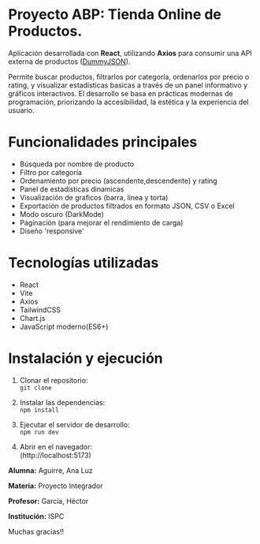 # Proyecto ABP: Tienda Online de Productos.

Aplicación desarrollada con **React**, utilizando **Axios** para consumir una API externa de productos ([DummyJSON](https://dummyjson.com/products)).

Permite buscar productos, filtrarlos por categoría, ordenarlos por precio o rating, y visualizar estadísticas basicas a través de un panel informativo y gráficos interactivos. El desarrollo se basa en prácticas modernas de programación, priorizando la accesibilidad, la estética y la experiencia del usuario.

# Funcionalidades principales

- Búsqueda por nombre de producto
- Filtro por categoría
- Ordenamiento por precio (ascendente,descendente) y rating
- Panel de estadísticas dinamicas
- Visualización de graficos (barra, línea y torta)
- Exportación de productos filtrados en formato JSON, CSV o Excel
- Modo oscuro (DarkMode)
- Paginación (para mejorar el rendimiento de carga)
- Diseño 'responsive'

# Tecnologías utilizadas

- React
- Vite
- Axios
- TailwindCSS
- Chart.js
- JavaScript moderno(ES6+)

# Instalación y ejecución

1. Clonar el repositorio:  
   `git clone`

2. Instalar las dependencias:  
   `npm install`

3. Ejecutar el servidor de desarrollo:  
   `npm run dev`

4. Abrir en el navegador:  
   (http://localhost:5173)

**Alumna:** Aguirre, Ana Luz

**Materia:** Proyecto Integrador

**Profesor:** García, Héctor

**Institución:** ISPC

Muchas gracias!!
